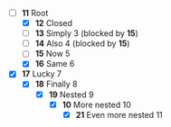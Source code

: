 * [ ] **11** Root
  * [x] **12** Closed
  * [ ] **13** Simply 3 (blocked by **15**)
  * [ ] **14** Also 4 (blocked by **15**)
  * [ ] **15** Now 5
  * [x] **16** Same 6
* [x] **17** Lucky 7
  * [x] **18** Finally 8
    * [x] **19** Nested 9
      * [x] **10** More nested 10
        * [x] **21** Even more nested 11
